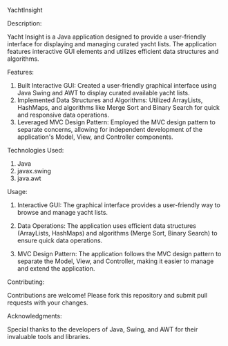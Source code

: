 YachtInsight

Description:

Yacht Insight is a Java application designed to provide a user-friendly interface for displaying and managing curated yacht lists. The application features interactive GUI elements and utilizes efficient data structures and algorithms.

Features:

1) Built Interactive GUI: Created a user-friendly graphical interface using Java Swing and AWT to display curated available yacht lists.
2) Implemented Data Structures and Algorithms: Utilized ArrayLists, HashMaps, and algorithms like Merge Sort and Binary Search for quick and responsive data operations.
3) Leveraged MVC Design Pattern: Employed the MVC design pattern to separate concerns, allowing for independent development of the application's Model, View, and Controller components.

Technologies Used:

1) Java
2) javax.swing
3) java.awt

Usage:

1) Interactive GUI:
The graphical interface provides a user-friendly way to browse and manage yacht lists.

2) Data Operations:
The application uses efficient data structures (ArrayLists, HashMaps) and algorithms (Merge Sort, Binary Search) to ensure quick data operations.

3) MVC Design Pattern:
The application follows the MVC design pattern to separate the Model, View, and Controller, making it easier to manage and extend the application.

Contributing:

Contributions are welcome! Please fork this repository and submit pull requests with your changes.

Acknowledgments:

Special thanks to the developers of Java, Swing, and AWT for their invaluable tools and libraries.

